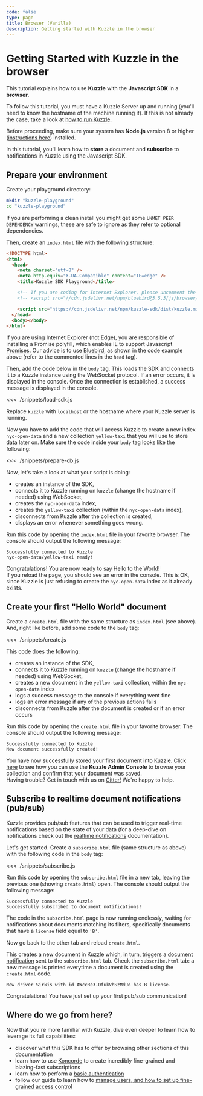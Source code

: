 ```yaml
---
code: false
type: page
title: Browser (Vanilla)
description: Getting started with Kuzzle in the browser
---
```


# Getting Started with Kuzzle in the browser

This tutorial explains how to use **Kuzzle** with the **Javascript SDK** in a **browser**.

To follow this tutorial, you must have a Kuzzle Server up and running (you'll need to know the hostname of the machine running it). If this is not already the case, take a look at [how to run Kuzzle](/core/1/guides/getting-started/running-kuzzle/).

Before proceeding, make sure your system has **Node.js** version 8 or higher (<a href="https://nodejs.org/en/download/">instructions here</a>) installed.

In this tutorial, you'll learn how to **store** a document and **subscribe** to notifications in Kuzzle using the Javascript SDK.

## Prepare your environment

Create your playground directory:

```sh
mkdir "kuzzle-playground"
cd "kuzzle-playground"
```

<div class="alert alert-info">
If you are performing a clean install you might get some <code>UNMET PEER DEPENDENCY</code> warnings, these are safe to ignore as they refer to optional dependencies.
</div>

Then, create an `index.html` file with the following structure:

```html
<!DOCTYPE html>
<html>
  <head>
    <meta charset="utf-8" />
    <meta http-equiv="X-UA-Compatible" content="IE=edge" />
    <title>Kuzzle SDK Playground</title>

    <!-- If you are coding for Internet Explorer, please uncomment the following line -->
    <!-- <script src="//cdn.jsdelivr.net/npm/bluebird@3.5.3/js/browser/bluebird.min.js"></script> -->

    <script src="https://cdn.jsdelivr.net/npm/kuzzle-sdk/dist/kuzzle.min.js"></script>
  </head>
  <body></body>
</html>
```

<div class="alert alert-info">
If you are using Internet Explorer (not Edge), you are responsible of installing a Promise polyfill, which enables IE to support
Javascript <a href="https://developer.mozilla.org/en-US/docs/Web/JavaScript/Reference/Global_Objects/Promise">Promises</a>.
Our advice is to use <a href="http://bluebirdjs.com/docs/getting-started.html">Bluebird</a>, as shown in the code example above (refer to the commented lines in the <code>head</code> tag).
</div>

Then, add the code below in the `body` tag.
This loads the SDK and connects it to a Kuzzle instance using the WebSocket protocol. If an error occurs, it is displayed
in the console. Once the connection is established, a success message is displayed in the console.

<<< ./snippets/load-sdk.js

<div class="alert alert-info">
Replace <code>kuzzle</code> with <code>localhost</code> or the hostname where your Kuzzle server is running.
</div>

Now you have to add the code that will access Kuzzle to create a new index `nyc-open-data` and a new collection `yellow-taxi`
that you will use to store data later on. Make sure the code inside your `body` tag looks like the following:

<<< ./snippets/prepare-db.js

Now, let's take a look at what your script is doing:

- creates an instance of the SDK,
- connects it to Kuzzle running on `kuzzle` (change the hostname if needed) using WebSocket,
- creates the `nyc-open-data` index,
- creates the `yellow-taxi` collection (within the `nyc-open-data` index),
- disconnects from Kuzzle after the collection is created,
- displays an error whenever something goes wrong.

Run this code by opening the `index.html` file in your favorite browser.
The console should output the following message:

```plaintext
Successfully connected to Kuzzle
nyc-open-data/yellow-taxi ready!
```

<div class="alert alert-success">
Congratulations! You are now ready to say Hello to the World!
</div>

<div class="alert alert-info">
If you reload the page, you should see an error in the console. This is OK, since Kuzzle is just refusing to create
the <code>nyc-open-data</code> index as it already exists.
</div>

## Create your first "Hello World" document

Create a `create.html` file with the same structure as `index.html` (see above).
And, right like before, add some code to the `body` tag:

<<< ./snippets/create.js

This code does the following:

- creates an instance of the SDK,
- connects it to Kuzzle running on `kuzzle` (change the hostname if needed) using WebSocket,
- creates a new document in the `yellow-taxi` collection, within the `nyc-open-data` index
- logs a success message to the console if everything went fine
- logs an error message if any of the previous actions fails
- disconnects from Kuzzle after the document is created or if an error occurs

Run this code by opening the `create.html` file in your favorite browser.
The console should output the following message:

```
Successfully connected to Kuzzle
New document successfully created!
```

<div class="alert alert-success">
You have now successfully stored your first document into Kuzzle. Click <a href="/core/1/guides/essentials/installing-console/">here</a> to see how you can use the <strong>Kuzzle Admin Console</strong> to browse your collection and confirm that your document was saved.
</div>

<div class="alert alert-info">
Having trouble? Get in touch with us on <a href="https://gitter.im/kuzzleio/kuzzle">Gitter!</a> We're happy to help.
</div>

## Subscribe to realtime document notifications (pub/sub)

Kuzzle provides pub/sub features that can be used to trigger real-time notifications based on the state of your data (for a deep-dive on notifications check out the <a href="/sdk/js/6/essentials/realtime-notifications/">realtime notifications</a> documentation).

Let's get started. Create a `subscribe.html` file (same structure as above) with the following code in the `body` tag:

<<< ./snippets/subscribe.js

Run this code by opening the `subscribe.html` file in a new tab, leaving the previous one (showing `create.html`) open.
The console should output the following message:

```
Successfully connected to Kuzzle
Successfully subscribed to document notifications!
```

The code in the `subscribe.html` page is now running endlessly, waiting for notifications about documents matching its filters, specifically documents that have a `license` field equal to `'B'`.

Now go back to the other tab and reload `create.html`.

This creates a new document in Kuzzle which, in turn, triggers a [document notification](/core/1/api/essentials/notifications/#documents-changes-messages-default) sent to the `subscribe.html` tab. Check the `subscribe.html` tab: a new message is printed everytime a document is created using the `create.html` code.

```
New driver Sirkis with id AWccRe3-DfukVhSzMdUo has B license.
```

<div class="alert alert-success">
Congratulations! You have just set up your first pub/sub communication!
</div>

## Where do we go from here?

Now that you're more familiar with Kuzzle, dive even deeper to learn how to leverage its full capabilities:

- discover what this SDK has to offer by browsing other sections of this documentation
- learn how to use <a href="/core/1/koncorde">Koncorde</a> to create incredibly fine-grained and blazing-fast subscriptions
- learn how to perform a <a href="/sdk/js/6/controllers/auth/login">basic authentication</a>
- follow our guide to learn how to <a href="/core/1/guides/essentials/security/">manage users, and how to set up fine-grained access control</a>
